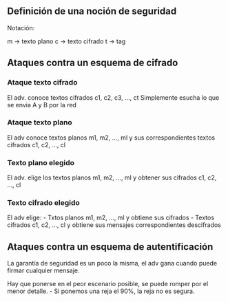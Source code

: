 ## Definición de una noción de seguridad

Notación:

m -> texto plano
c -> texto cifrado
t -> tag

## Ataques contra un esquema de cifrado

### Ataque texto cifrado

El adv. conoce textos cifrados c1, c2, c3, ..., ct
Simplemente esucha lo que se envia A y B por la red

### Ataque texto plano

El adv conoce textos planos m1, m2, ..., ml y sus correspondientes textos cifrados c1, c2, ..., cl

### Texto plano elegido

El adv. elige los textos planos m1, m2, ..., ml y obtener sus cifrados c1, c2, ..., cl

### Texto cifrado elegido

El adv elige:
	- Txtos planos m1, m2, ..., ml y obtiene sus cifrados
	- Textos cifrados c1, c2, ..., cl y obtiene sus mensajes correspondientes descifrados

## Ataques contra un esquema de autentificación

La garantía de seguridad es un poco la misma, el adv gana cuando puede firmar cualquier mensaje.

Hay que ponerse en el peor escenario posible, se puede romper por el menor detalle. 
	- Si ponemos una reja el 90%, la reja no es segura.






